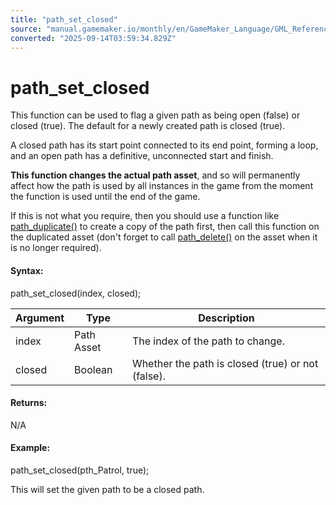 ```yaml
---
title: "path_set_closed"
source: "manual.gamemaker.io/monthly/en/GameMaker_Language/GML_Reference/Asset_Management/Paths/Path_Manipulation/path_set_closed.htm"
converted: "2025-09-14T03:59:34.829Z"
---
```


# path\_set\_closed

This function can be used to flag a given path as being open (false) or closed (true). The default for a newly created path is closed (true).

A closed path has its start point connected to its end point, forming a loop, and an open path has a definitive, unconnected start and finish.

**This function changes the actual path asset**, and so will permanently affect how the path is used by all instances in the game from the moment the function is used until the end of the game.

If this is not what you require, then you should use a function like [path\_duplicate()](path_duplicate.md) to create a copy of the path first, then call this function on the duplicated asset (don't forget to call [path\_delete()](path_delete.md) on the asset when it is no longer required).

#### Syntax:

path\_set\_closed(index, closed);

| Argument | Type | Description |
| --- | --- | --- |
| index | Path Asset | The index of the path to change. |
| closed | Boolean | Whether the path is closed (true) or not (false). |

#### Returns:

N/A

#### Example:

path\_set\_closed(pth\_Patrol, true);

This will set the given path to be a closed path.